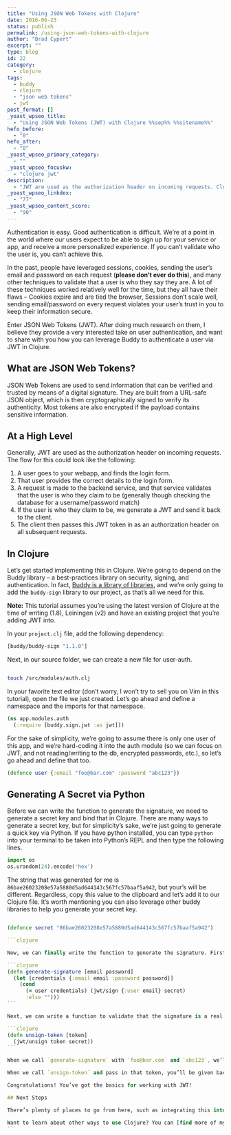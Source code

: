 ```yaml
---
title: "Using JSON Web Tokens with Clojure"
date: 2016-06-23
status: publish
permalink: /using-json-web-tokens-with-clojure
author: "Brad Cypert"
excerpt: ""
type: blog
id: 22
category:
  - clojure
tags:
  - buddy
  - clojure
  - "json web tokens"
  - jwt
post_format: []
_yoast_wpseo_title:
  - "Using JSON Web Tokens (JWT) with Clojure %%sep%% %%sitename%%"
hefo_before:
  - "0"
hefo_after:
  - "0"
_yoast_wpseo_primary_category:
  - ""
_yoast_wpseo_focuskw:
  - "clojure jwt"
description:
  - "JWT are used as the authorization header on incoming requests. Clojure has a wonderful JWT library named Buddy that makes working with JSON Web tokens easy."
_yoast_wpseo_linkdex:
  - "77"
_yoast_wpseo_content_score:
  - "90"
---
```


Authentication is easy. Good authentication is difficult. We’re at a point in the world where our users expect to be able to sign up for your service or app, and receive a more personalized experience. If you can’t validate who the user is, you can’t achieve this.

In the past, people have leveraged sessions, cookies, sending the user’s email and password on each request (**please don’t ever do this**), and many other techniques to validate that a user is who they say they are. A lot of these techniques worked relatively well for the time, but they all have their flaws – Cookies expire and are tied the browser, Sessions don’t scale well, sending email/password on every request violates your user’s trust in you to keep their information secure.

Enter JSON Web Tokens (JWT). After doing much research on them, I believe they provide a very interested take on user authentication, and want to share with you how you can leverage Buddy to authenticate a user via JWT in Clojure.

## What are JSON Web Tokens?

JSON Web Tokens are used to send information that can be verified and trusted by means of a digital signature. They are built from a URL-safe JSON object, which is then cryptographically signed to verify its authenticity. Most tokens are also encrypted if the payload contains sensitive information.

## At a High Level

Generally, JWT are used as the authorization header on incoming requests. The flow for this could look like the following:

1. A user goes to your webapp, and finds the login form.
2. That user provides the correct details to the login form.
3. A request is made to the backend service, and that service validates that the user is who they claim to be (generally though checking the database for a username/password match)
4. If the user is who they claim to be, we generate a JWT and send it back to the client.
5. The client then passes this JWT token in as an authorization header on all subsequent requests.

## In Clojure

Let’s get started implementing this in Clojure. We’re going to depend on the Buddy library – a best-practices library on security, signing, and authentication. In fact, [Buddy is a library of libraries](https://github.com/funcool/buddy), and we’re only going to add the `buddy-sign` library to our project, as that’s all we need for this.

**Note:** This tutorial assumes you’re using the latest version of Clojure at the time of writing (1.8), Leiningen (v2) and have an existing project that you’re adding JWT into.

In your `project.clj` file, add the following dependency:

```clojure
[buddy/buddy-sign "1.1.0"]
```

Next, in our source folder, we can create a new file for user-auth.

```bash

touch /src/modules/auth.clj

```

In your favorite text editor (don’t worry, I won’t try to sell you on Vim in this tutorial), open the file we just created. Let’s go ahead and define a namespace and the imports for that namespace.

```clojure
(ns app.modules.auth
  (:require [buddy.sign.jwt :as jwt]))
```

For the sake of simplicity, we’re going to assume there is only one user of this app, and we’re hard-coding it into the auth module (so we can focus on JWT, and not reading/writing to the db, encrypted passwords, etc.), so let’s go ahead and define that too.

```clojure
(defonce user {:email "foo@bar.com" :password "abc123"})
```

## Generating A Secret via Python

Before we can write the function to generate the signature, we need to generate a secret key and bind that in Clojure. There are many ways to generate a secret key, but for simplicity’s sake, we’re just going to generate a quick key via Python. If you have python installed, you can type `python` into your terminal to be taken into Python’s REPL and then type the following lines.

```python
import os
os.urandom(24).encode('hex')
```

The string that was generated for me is `86bae26023208e57a5880d5ad644143c567fc57baaf5a942`, but your’s will be different. Regardless, copy this value to the clipboard and let’s add it to our Clojure file. It’s worth mentioning you can also leverage other buddy libraries to help you generate your secret key.

````clojure

(defonce secret "86bae26023208e57a5880d5ad644143c567fc57baaf5a942")

```clojure

Now, we can finally write the function to generate the signature. First, we we want to only generate a signature if the user credentials match the ones that we provided above. If it doesn’t match, we’ll just return an empty string.

```clojure
(defn generate-signature [email password]
  (let [credentials {:email email :password password}]
    (cond
      (= user credentials) (jwt/sign {:user email} secret)
      :else "")))
```

Next, we can write a function to validate that the signature is a real signature.

```clojure
(defn unsign-token [token]
  (jwt/unsign token secret))
```

When we call `generate-signature` with `foo@bar.com` and `abc123`, we’ll get a token back that looks something like this – `eyJhbGciOiJIUzI1NiIsInR5cCI6IkpXVCJ9.eyJ1c2VyIjoyfQ.lj6O4Na78SkhZbBSKZktT0Mufqg_L5ZmRe6aRa1bG5U`.

When we call `unsign-token` and pass in that token, you’ll be given back a map like so `{:user "foo@bar.com"}`.

Congratulations! You’ve got the basics for working with JWT!

## Next Steps

There’s plenty of places to go from here, such as integrating this into a web service, or encrypting the token as well (you **really should** do this). Additionally, consider what other information you can load into your json web token – expiration time, for example.

Want to learn about other ways to use Clojure? You can [find more of my posts on the language here](/tags/clojure/)!
```
````
